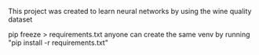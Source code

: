 This project was created to learn neural networks by using the wine quality dataset


pip freeze > requirements.txt
anyone can create the same venv by running "pip install -r requirements.txt"
